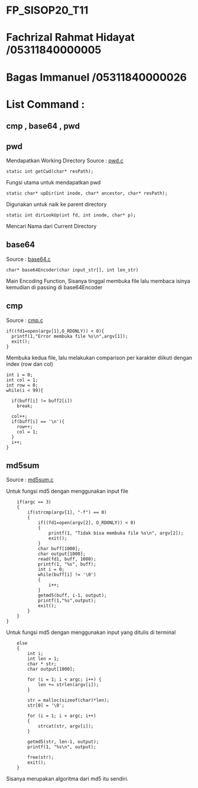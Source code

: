 # FP_SISOP20_T11
# Fachrizal Rahmat Hidayat /05311840000005
# Bagas Immanuel           /05311840000026

# List Command :
## cmp , base64 , pwd

## pwd
Mendapatkan Working Directory
Source : [pwd.c](/pwd.c)

```
static int getCwd(char* resPath);
```
Fungsi utama untuk mendapatkan pwd
```
static char* upDir(int inode, char* ancestor, char* resPath);
```
Digunakan untuk naik ke parent directory
```
static int dirLookUp(int fd, int inode, char* p);
```
Mencari Nama dari Current Directory

## base64
Source : [base64.c](/base64.c)
```
char* base64Encoder(char input_str[], int len_str)
```
Main Encoding Function, Sisanya tinggal membuka file lalu membaca isinya kemudian di passing di base64Encoder

## cmp
Source : [cmp.c](/cmp.c)
```
if((fd1=open(argv[1],O_RDONLY)) < 0){
  printf(1,"Error membuka file %s\n",argv[1]);
  exit();
}
```
Membuka kedua file, lalu melakukan comparison per karakter diikuti dengan index (row dan col)
```
int i = 0;
int col = 1;
int row = 0;
while(i < 99){

  if(buff[i] != buff2[i])
    break;

  col++;
  if(buff[i] == '\n'){
    row++;
    col = 1;
  }
  i++;
}
```

## md5sum
Source : [md5sum.c](/md5sum.c)

Untuk fungsi md5 dengan menggunakan input file
```
    if(argc == 3) 
    { 
        if(strcmp(argv[1], "-f") == 0) 
        { 
            if((fd1=open(argv[2], O_RDONLY)) < 0) 
            { 
                printf(1, "Tidak bisa membuka file %s\n", argv[2]); 
                exit(); 
            } 
            char buff[1000]; 
            char output[1000]; 
            read(fd1, buff, 1000); 
            printf(1, "%s", buff); 
            int i = 0; 
            while(buff[i] != '\0') 
            {
                i++; 
            } 
            getmd5(buff, i-1, output); 
            printf(1,"%s",output); 
            exit(); 
        }          
    } 
}
```
Untuk fungsi md5 dengan menggunakan input yang ditulis di terminal
```
    else 
    {
        int i; 
        int len = 1; 
        char * str; 
        char output[1000]; 

        for (i = 1; i < argc; i++) { 
            len += strlen(argv[i]);   
        } 

        str = malloc(sizeof(char)*len); 
        str[0] = '\0'; 

        for (i = 1; i < argc; i++)  
        {
            strcat(str, argv[i]); 
        } 

        getmd5(str, len-1, output); 
        printf(1, "%s\n", output); 

        free(str); 
        exit(); 
    } 
```

Sisanya merupakan algoritma dari md5 itu sendiri.
